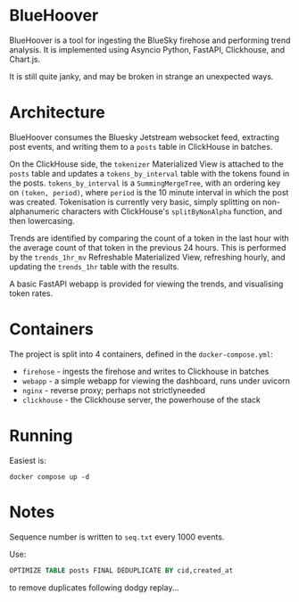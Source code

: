 BlueHoover
==========

BlueHoover is a tool for ingesting the BlueSky firehose and performing trend analysis. It is implemented using Asyncio Python, FastAPI, Clickhouse, and Chart.js. 

It is still quite janky, and may be broken in strange an unexpected ways.

# Architecture

BlueHoover consumes the Bluesky Jetstream websocket feed, extracting post events, and writing them to a `posts` table in ClickHouse in batches. 

On the ClickHouse side, the `tokenizer` Materialized View is attached to the `posts` table and updates a `tokens_by_interval` table with the tokens found in the posts. `tokens_by_interval` is a `SummingMergeTree`, with an ordering key on `(token, period)`, where `period` is the 10 minute interval in which the post was created. Tokenisation is currently very basic, simply splitting on non-alphanumeric characters with ClickHouse's `splitByNonAlpha` function, and then lowercasing.

Trends are identified by comparing the count of a token in the last hour with the average count of that token in the previous 24 hours. This is performed by the `trends_1hr_mv` Refreshable Materialized View, refreshing hourly, and updating the `trends_1hr` table with the results.

A basic FastAPI webapp is provided for viewing the trends, and visualising token rates. 

# Containers 

The project is split into 4 containers, defined in the `docker-compose.yml`:

- `firehose` - ingests the firehose and writes to Clickhouse in batches
- `webapp` - a simple webapp for viewing the dashboard, runs under uvicorn
- `nginx` - reverse proxy; perhaps not strictlyneeded
- `clickhouse` - the Clickhouse server, the powerhouse of the stack

# Running

Easiest is:
```
docker compose up -d
```

# Notes

Sequence number is written to `seq.txt` every 1000 events.

Use:
```sql
OPTIMIZE TABLE posts FINAL DEDUPLICATE BY cid,created_at
```

to remove duplicates following dodgy replay...

